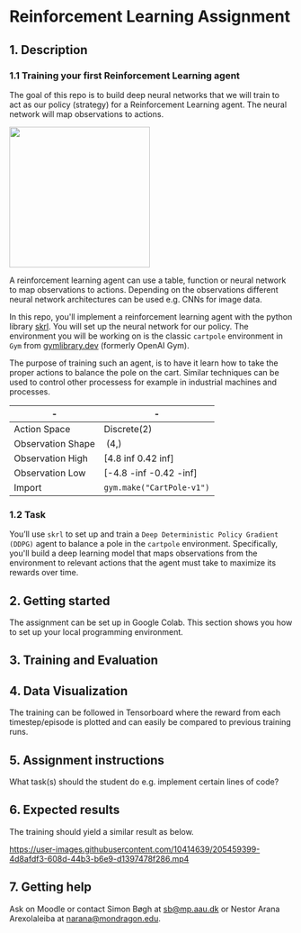 # Reinforcement Learning Assignment
## 1. Description
### 1.1 Training your first Reinforcement Learning agent
The goal of this repo is to build deep neural networks that we will train to act as our policy (strategy) for a Reinforcement Learning agent. The neural network will map observations to actions.

<img src="https://user-images.githubusercontent.com/10414639/205514351-04ee86d5-38aa-450c-a641-436a5eef7a13.gif" data-canonical-src="https://user-images.githubusercontent.com/10414639/205514351-04ee86d5-38aa-450c-a641-436a5eef7a13.gif" width="250" />

A reinforcement learning agent can use a table, function or neural network to map observations to actions. Depending on the observations different neural network architectures can be used e.g. CNNs for image data.

In this repo, you'll implement a reinforcement learning agent with the python library [skrl](https://skrl.readthedocs.io/en/latest/). You will set up the neural network for our policy. The environment you will be working on is the classic `cartpole` environment in `Gym` from [gymlibrary.dev](https://www.gymlibrary.dev) (formerly OpenAI Gym).

The purpose of training such an agent, is to have it learn how to take the proper actions to balance the pole on the cart. Similar techniques can be used to control other processess for example in industrial machines and processes.

|-|-|
| --- | --- |
| Action Space | Discrete(2) |
| Observation Shape | (4,) |
| Observation High | [4.8 inf 0.42 inf] |
| Observation Low | [-4.8 -inf -0.42 -inf] |
| Import | `gym.make("CartPole-v1")` |

### 1.2 Task
You’ll use `skrl` to set up and train a `Deep Deterministic Policy Gradient (DDPG)` agent to balance a pole in the `cartpole` environment. Specifically, you'll build a deep learning model that maps observations from the environment to relevant actions that the agent must take to maximize its rewards over time.

## 2. Getting started
The assignment can be set up in Google Colab. This section shows you how to set up your local programming environment.

## 3. Training and Evaluation

## 4. Data Visualization
The training can be followed in Tensorboard where the reward from each timestep/episode is plotted and can easily be compared to previous training runs.

## 5. Assignment instructions
What task(s) should the student do e.g. implement certain lines of code?

## 6. Expected results
The training should yield a similar result as below.

https://user-images.githubusercontent.com/10414639/205459399-4d8afdf3-608d-44b3-b6e9-d1397478f286.mp4

## 7. Getting help
Ask on Moodle or contact Simon Bøgh at sb@mp.aau.dk or Nestor Arana Arexolaleiba at narana@mondragon.edu.
